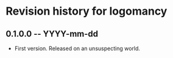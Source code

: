 # Revision history for logomancy

## 0.1.0.0 -- YYYY-mm-dd

* First version. Released on an unsuspecting world.
